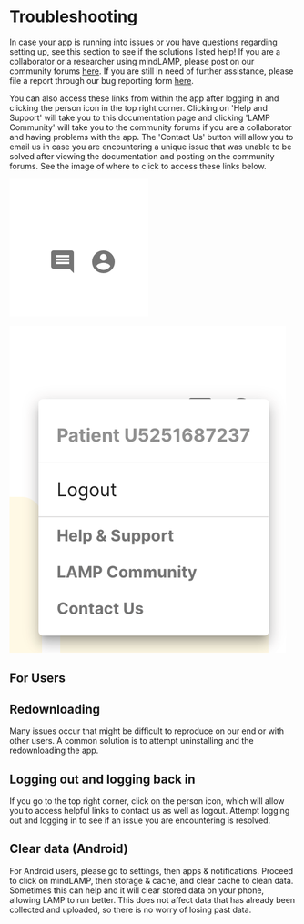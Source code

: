 # Troubleshooting

In case your app is running into issues or you have questions regarding setting up, see this section to see if the solutions listed help! If you are a collaborator or a researcher using mindLAMP, please post on our community forums [here](https://mindlamp.discourse.group/). If you are still in need of further assistance, please file a report through our bug reporting form [here](https://docs.google.com/forms/d/e/1FAIpQLSdy354xNzQVekizuSMePWk_F7YGl9ENencXKJ-T0oo4ZTNkaA/viewform).

You can also access these links from within the app after logging in and clicking the person icon in the top right corner. Clicking on 'Help and Support' will take you to this documentation page and clicking 'LAMP Community' will take you to the community forums if you are a collaborator and having problems with the app. The 'Contact Us' button will allow you to email us in case you are encountering a unique issue that was unable to be solved after viewing the documentation and posting on the community forums. See the image of where to click to access these links below.

![](assets/profile.png)

![](assets/help.png)

## For Users

## Redownloading

Many issues occur that might be difficult to reproduce on our end or with other users. A common solution is to attempt uninstalling and the redownloading the app.

## Logging out and logging back in

If you go to the top right corner, click on the person icon, which will allow you to access helpful links to contact us as well as logout. Attempt logging out and logging in to see if an issue you are encountering is resolved.

## Clear data (Android)

For Android users, please go to settings, then apps & notifications. Proceed to click on mindLAMP, then storage & cache, and clear cache to clean data. Sometimes this can help and it will clear stored data on your phone, allowing LAMP to run better. This does not affect data that has already been collected and uploaded, so there is no worry of losing past data.



<head>
  <meta name="google-site-verification" content="MDFm8izKofwRdAnUbqg2muDPnSlHISr1EVApzHUI-Z4" />
</head>
